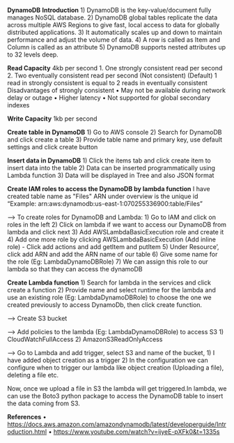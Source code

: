 **DynamoDB**
**Introduction**
    1) DynamoDB is the key-value/document fully manages NoSQL database.
    2) DynamoDB global tables replicate the data across multiple AWS Regions to give fast, 
    local access to data for globally distributed applications.
    3) It automatically scales up and down to maintain performance and adjust the volume of data.
    4) A row is called as Item and Column is called as an attribute
    5) DynamoDB supports nested attributes up to 32 levels deep.
    
**Read Capacity** 4kb per second
    1. One strongly consistent read per second
    2. Two eventually consistent read per second (Not consistent) (Default)
    1 read in strongly consistent is equal to 2 reads in eventually consistent
        Disadvantages of strongly consistent 
            •	May not be available during network delay or outage
            •	Higher latency 
            •	Not supported for global secondary indexes
            
**Write Capacity** 1kb per second

**Create table in DynamoDB**
    1) Go to AWS console
    2) Search for DynamoDB and click create a table
    3) Provide table name and primary key, use default settings and click create button
    
**Insert data in DynamoDB**
    1) Click the items tab and click create item to insert data into the table 
    2) Data can be inserted programmatically using Lambda function
    3) Data will be displayed in Tree and also JSON format
    
**Create IAM roles to access the DynamoDB by lambda function**
    I have created table name as "Files"
    ARN under overview is the unique id “Example: arn:aws:dynamodb:us-east-1:070255336900:table/Files”
    
--> To create roles for DynamoDB and Lambda:
    1) Go to IAM and click on roles in the left
    2) Click on lambda if we want to access our DynamoDB from lambda and click next
    3) Add AWSLambdaBasicExecution role and create it
    4) Add one more role by clicking AWSLambdaBasicExecution (Add inline role)
        - Click add actions and add getItem and putItem
    5) Under Resource’, click add ARN and add the ARN name of our table
    6) Give some name for the role (Eg: LambdaDynamoDBRole) 
    7) We can assign this role to our lambda so that they can access the dynamoDB
    
**Create Lambda function**
    1) Search for lambda in the services and click create a function
    2) Provide name and select runtime for the lambda and use an existing role 
    (Eg: LambdaDynamoDBRole) to choose the one we created previously to access DynamoDb, 
    then click create function.

--> Create S3 bucket

--> Add policies to the lambda (Eg: LambdaDynamoDBRole) to access S3
    1) CloudWatchFullAccess
    2) AmazonS3ReadOnlyAccess
    
--> Go to Lambda and add trigger, select S3 and name of the bucket, 
    1) I have added object creation as a trigger
    2) In the configuration we can configure when to trigger our lambda like object 
    creation (Uploading a file), deleting a file etc.
    
Now, once we upload a file in S3 the lambda will get triggered.In lambda, we can use the Boto3 python package
to access the DynamoDB table to insert the data coming from S3.

**References**
    • https://docs.aws.amazon.com/amazondynamodb/latest/developerguide/Introduction.html
    • https://www.youtube.com/watch?v=ijyeE-pXFk0&t=1335s
